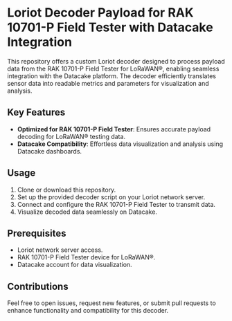 # Loriot Decoder Payload for RAK 10701-P Field Tester with Datacake Integration

This repository offers a custom Loriot decoder designed to process payload data from the RAK 10701-P Field Tester for LoRaWAN®, enabling seamless integration with the Datacake platform. The decoder efficiently translates sensor data into readable metrics and parameters for visualization and analysis.

## Key Features
- **Optimized for RAK 10701-P Field Tester**: Ensures accurate payload decoding for LoRaWAN® testing data.
- **Datacake Compatibility**: Effortless data visualization and analysis using Datacake dashboards.

## Usage
1. Clone or download this repository.
2. Set up the provided decoder script on your Loriot network server.
3. Connect and configure the RAK 10701-P Field Tester to transmit data.
4. Visualize decoded data seamlessly on Datacake.

## Prerequisites
- Loriot network server access.
- RAK 10701-P Field Tester device for LoRaWAN®.
- Datacake account for data visualization.

## Contributions
Feel free to open issues, request new features, or submit pull requests to enhance functionality and compatibility for this decoder.
